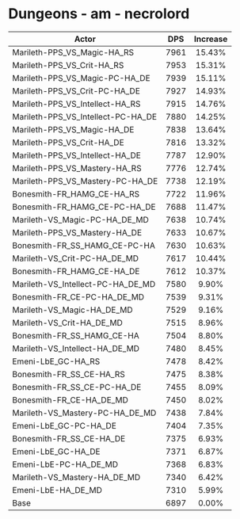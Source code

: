 # Dungeons - am - necrolord
| Actor | DPS | Increase |
|---|:---:|:---:|
|Marileth-PPS_VS_Magic-HA_RS|7961|15.43%|
|Marileth-PPS_VS_Crit-HA_RS|7953|15.31%|
|Marileth-PPS_VS_Magic-PC-HA_DE|7939|15.11%|
|Marileth-PPS_VS_Crit-PC-HA_DE|7927|14.93%|
|Marileth-PPS_VS_Intellect-HA_RS|7915|14.76%|
|Marileth-PPS_VS_Intellect-PC-HA_DE|7880|14.25%|
|Marileth-PPS_VS_Magic-HA_DE|7838|13.64%|
|Marileth-PPS_VS_Crit-HA_DE|7816|13.32%|
|Marileth-PPS_VS_Intellect-HA_DE|7787|12.90%|
|Marileth-PPS_VS_Mastery-HA_RS|7776|12.74%|
|Marileth-PPS_VS_Mastery-PC-HA_DE|7738|12.19%|
|Bonesmith-FR_HAMG_CE-HA_RS|7722|11.96%|
|Bonesmith-FR_HAMG_CE-PC-HA_DE|7688|11.47%|
|Marileth-VS_Magic-PC-HA_DE_MD|7638|10.74%|
|Marileth-PPS_VS_Mastery-HA_DE|7633|10.67%|
|Bonesmith-FR_SS_HAMG_CE-PC-HA|7630|10.63%|
|Marileth-VS_Crit-PC-HA_DE_MD|7617|10.44%|
|Bonesmith-FR_HAMG_CE-HA_DE|7612|10.37%|
|Marileth-VS_Intellect-PC-HA_DE_MD|7580|9.90%|
|Bonesmith-FR_CE-PC-HA_DE_MD|7539|9.31%|
|Marileth-VS_Magic-HA_DE_MD|7529|9.16%|
|Marileth-VS_Crit-HA_DE_MD|7515|8.96%|
|Bonesmith-FR_SS_HAMG_CE-HA|7504|8.80%|
|Marileth-VS_Intellect-HA_DE_MD|7480|8.45%|
|Emeni-LbE_GC-HA_RS|7478|8.42%|
|Bonesmith-FR_SS_CE-HA_RS|7475|8.38%|
|Bonesmith-FR_SS_CE-PC-HA_DE|7455|8.09%|
|Bonesmith-FR_CE-HA_DE_MD|7450|8.02%|
|Marileth-VS_Mastery-PC-HA_DE_MD|7438|7.84%|
|Emeni-LbE_GC-PC-HA_DE|7404|7.35%|
|Bonesmith-FR_SS_CE-HA_DE|7375|6.93%|
|Emeni-LbE_GC-HA_DE|7371|6.87%|
|Emeni-LbE-PC-HA_DE_MD|7368|6.83%|
|Marileth-VS_Mastery-HA_DE_MD|7340|6.42%|
|Emeni-LbE-HA_DE_MD|7310|5.99%|
|Base|6897|0.00%|
